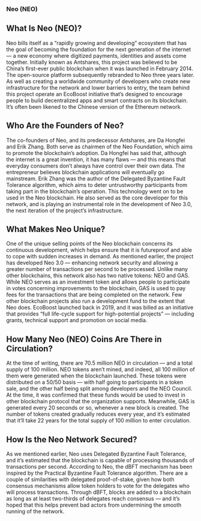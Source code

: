 ﻿
















### Neo (NEO)

## What Is Neo (NEO)?
Neo bills itself as a “rapidly growing and developing” ecosystem that has the goal of becoming the foundation for the next generation of the internet — a new economy where digitized payments, identities and assets come together.
Initially known as Antshares, this project was believed to be China’s first-ever public blockchain when it was launched in February 2014. The open-source platform subsequently rebranded to Neo three years later.
As well as creating a worldwide community of developers who create new infrastructure for the network and lower barriers to entry, the team behind this project operate an EcoBoost initiative that’s designed to encourage people to build decentralized apps and smart contracts on its blockchain.
It’s often been likened to the Chinese version of the Ethereum network.

## Who Are the Founders of Neo?
The co-founders of Neo, and its predecessor Antshares, are Da Hongfei and Erik Zhang. Both serve as chairmen of the Neo Foundation, which aims to promote the blockchain’s adoption.
Da Hongfei has said that, although the internet is a great invention, it has many flaws — and this means that everyday consumers don’t always have control over their own data. The entrepreneur believes blockchain applications will eventually go mainstream.
Erik Zhang was the author of the Delegated Byzantine Fault Tolerance algorithm, which aims to deter untrustworthy participants from taking part in the blockchain’s operation. This technology went on to be used in the Neo blockchain. He also served as the core developer for this network, and is playing an instrumental role in the development of Neo 3.0, the next iteration of the project’s infrastructure.

## What Makes Neo Unique?
One of the unique selling points of the Neo blockchain concerns its continuous development, which helps ensure that it is futureproof and able to cope with sudden increases in demand. As mentioned earlier, the project has developed Neo 3.0 — enhancing network security and allowing a greater number of transactions per second to be processed.
Unlike many other blockchains, this network also has two native tokens: NEO and GAS. While NEO serves as an investment token and allows people to participate in votes concerning improvements to the blockchain, GAS is used to pay fees for the transactions that are being completed on the network.
Few other blockchain projects also run a development fund to the extent that Neo does. EcoBoost launched back in 2019, and it was billed as an initiative that provides “full life-cycle support for high-potential projects” — including grants, technical support and promotion on social media.

## How Many Neo (NEO) Coins Are There in Circulation?
At the time of writing, there are 70.5 million NEO in circulation — and a total supply of 100 million. NEO tokens aren’t mined, and indeed, all 100 million of them were generated when the blockchain launched.
These tokens were distributed on a 50/50 basis — with half going to participants in a token sale, and the other half being split among developers and the NEO Council. At the time, it was confirmed that these funds would be used to invest in other blockchain protocol that the organization supports.
Meanwhile, GAS is generated every 20 seconds or so, whenever a new block is created. The number of tokens created gradually reduces every year, and it’s estimated that it’ll take 22 years for the total supply of 100 million to enter circulation.

## How Is the Neo Network Secured?
As we mentioned earlier, Neo uses Delegated Byzantine Fault Tolerance, and it’s estimated that the blockchain is capable of processing thousands of transactions per second.
According to Neo, the dBFT mechanism has been inspired by the Practical Byzantine Fault Tolerance algorithm.
There are a couple of similarities with delegated proof-of-stake, given how both consensus mechanisms allow token holders to vote for the delegates who will process transactions.
Through dBFT, blocks are added to a blockchain as long as at least two-thirds of delegates reach consensus — and it’s hoped that this helps prevent bad actors from undermining the smooth running of the network.





